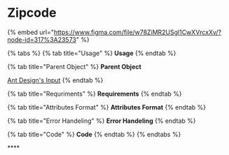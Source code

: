 # Zipcode

{% embed url="https://www.figma.com/file/w78ZiMR2USgl1CwXVrcxXv/?node-id=317%3A23573" %}

{% tabs %}
{% tab title="Usage" %}
**Usage**
{% endtab %}

{% tab title="Parent Object" %}
**Parent Object**

[Ant Design's Input](https://ant.design/components/input/)
{% endtab %}

{% tab title="Requriments" %}
**Requirements**
{% endtab %}

{% tab title="Attributes Format" %}
**Attributes Format**
{% endtab %}

{% tab title="Error Handeling" %}
**Error Handeling**
{% endtab %}

{% tab title="Code" %}
**Code**
{% endtab %}
{% endtabs %}

\*\*\*\*

